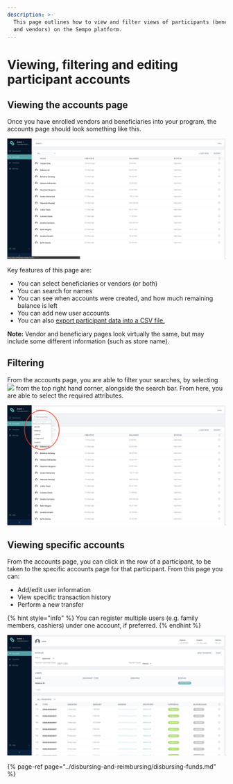 ```yaml
---
description: >-
  This page outlines how to view and filter views of participants (beneficiaries
  and vendors) on the Sempo platform.
---
```


# Viewing, filtering and editing participant accounts

## Viewing **the** accounts page

Once you have enrolled vendors and beneficiaries into your program, the accounts page should look something like this.

![Accounts page](../.gitbook/assets/screen-shot-2020-09-11-at-6.20.07-am.png)

Key features of this page are:

* You can select beneficiaries or vendors \(or both\)
* You can search for names
* You can see when accounts were created, and how much remaining balance is left
* You can add new user accounts
* You can also [export participant data into a CSV file.](../analytics-and-meal/exporting-to-excel.md)

**Note:** Vendor and beneficiary pages look virtually the same, but may include some different information \(such as store name\). 

## Filtering

From the accounts page, you are able to filter your searches, by selecting ![](https://lh5.googleusercontent.com/LX0zlF0NEQdj63SLFYLuk7AR4TBD2mda86HSCF0_kf9tjvB9A1qZwEwkxWEI5uNHSLHFYKnGWZlgseVgy_U-WMqzloWiu2o-JT4VXGbaECL7T-fadK0hLCYxmmWOwOPoXa1PNA4) from the top right hand corner, alongside the search bar. From here, you are able to select the required attributes.

![Filtering](../.gitbook/assets/screen-shot-2020-09-11-at-6.47.12-am.png)

## Viewing specific accounts

From the accounts page, you can click in the row of a participant, to be taken to the specific accounts page for that participant. From this page you can:

* Add/edit user information
* View specific transaction history
* Perform a new transfer

{% hint style="info" %}
You can register multiple users \(e.g. family members, cashiers\) under one account, if preferred.
{% endhint %}

![](../.gitbook/assets/screen-shot-2020-09-11-at-6.20.22-am.png)

{% page-ref page="../disbursing-and-reimbursing/disbursing-funds.md" %}

